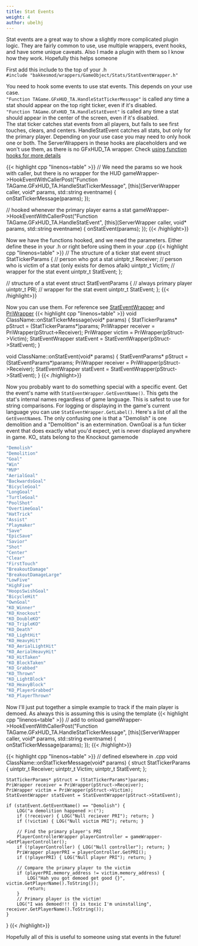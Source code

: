 ```yaml
---
title: Stat Events
weight: 4
author: ubelhj
---
```


Stat events are a great way to show a slightly more complicated plugin logic. They are fairly common to use, use multiple wrappers, event hooks, and have some unique caveats. Also I made a plugin with them so I know how they work. Hopefully this helps someone

First add this include to the top of your .h  
`#include "bakkesmod/wrappers/GameObject/Stats/StatEventWrapper.h"`

You need to hook some events to use stat events. This depends on your use case.  
`"Function TAGame.GFxHUD_TA.HandleStatTickerMessage"` is called any time a stat should appear on the top right ticker, even if it's disabled.  
`"Function TAGame.GFxHUD_TA.HandleStatEvent"` is called any time a stat should appear in the center of the screen, even if it's disabled.  
The stat ticker catches stat events from all players, but fails to see first touches, clears, and centers. 
HandleStatEvent catches all stats, but only for the primary player. Depending on your use case you may need to only hook one or both. The ServerWrappers in these hooks are placeholders and we won't use them, as there is no GFxHUD_TA wrapper. Check [using function hooks for more details](/functions/using_function_hooks/)

{{< highlight cpp "linenos=table" >}}
//  We need the params so we hook with caller, but there is no wrapper for the HUD
gameWrapper->HookEventWithCallerPost<ServerWrapper>("Function TAGame.GFxHUD_TA.HandleStatTickerMessage",
    [this](ServerWrapper caller, void* params, std::string eventname) {
        onStatTickerMessage(params);
    });

// hooked whenever the primary player earns a stat
gameWrapper->HookEventWithCallerPost<ServerWrapper>("Function TAGame.GFxHUD_TA.HandleStatEvent",
    [this](ServerWrapper caller, void* params, std::string eventname) {
        onStatEvent(params);
    });
{{< /highlight>}}

Now we have the functions hooked, and we need the parameters. Either define these in your .h or right before using them in your .cpp
{{< highlight cpp "linenos=table" >}}
// The structure of a ticker stat event
struct StatTickerParams {
    // person who got a stat
    uintptr_t Receiver;
    // person who is victim of a stat (only exists for demos afaik)
    uintptr_t Victim;
    // wrapper for the stat event
    uintptr_t StatEvent;
};

// structure of a stat event
struct StatEventParams {
    // always primary player
    uintptr_t PRI;
    // wrapper for the stat event
    uintptr_t StatEvent;
};
{{< /highlight>}}

Now you can use them. For reference see [StatEventWrapper](/bakkesmod_api/Classes/Wrappers/GameObject/Stats/StatEventWrapper/) and [PriWrapper](/bakkesmod_api/Classes/Wrappers/GameObject/PriWrapper/)
{{< highlight cpp "linenos=table" >}}
void ClassName::onStatTickerMessage(void* params) {
    StatTickerParams* pStruct = (StatTickerParams*)params;
    PriWrapper receiver = PriWrapper(pStruct->Receiver);
    PriWrapper victim = PriWrapper(pStruct->Victim);
    StatEventWrapper statEvent = StatEventWrapper(pStruct->StatEvent);
}

void ClassName::onStatEvent(void* params) {
    StatEventParams* pStruct = (StatEventParams*)params;
    PriWrapper receiver = PriWrapper(pStruct->Receiver);
    StatEventWrapper statEvent = StatEventWrapper(pStruct->StatEvent);
}
{{< /highlight>}}

Now you probably want to do something special with a specific event. Get the event's name with `StatEventWrapper.GetEventName()`. This gets the stat's internal names regardless of game language. This is safest to use for string comparisons. For logging or displaying in the game's current language you can use `StatEventWrapper.GetLabel()`. Here's a list of all the `GetEventName`s. The only confusing one is that a "Demolish" is one demolition and a "Demolition" is an extermination. OwnGoal is a fun ticker event that does exactly what you'd expect, yet is never displayed anywhere in game. KO_ stats belong to the Knockout gamemode
```cpp
"Demolish"
"Demolition"
"Goal"
"Win"
"MVP"
"AerialGoal"
"BackwardsGoal"
"BicycleGoal"
"LongGoal"
"TurtleGoal"
"PoolShot"
"OvertimeGoal"
"HatTrick"
"Assist"
"Playmaker"
"Save"
"EpicSave"
"Savior"
"Shot"
"Center"
"Clear"
"FirstTouch"
"BreakoutDamage"
"BreakoutDamageLarge"
"LowFive"
"HighFive"
"HoopsSwishGoal"
"BicycleHit"
"OwnGoal"
"KO_Winner"
"KO_Knockout"
"KO_DoubleKO"
"KO_TripleKO"
"KO_Death"
"KO_LightHit"
"KO_HeavyHit"
"KO_AerialLightHit"
"KO_AerialHeavyHit"
"KO_HitTaken"
"KO_BlockTaken"
"KO_Grabbed"
"KO_Thrown"
"KO_LightBlock"
"KO_HeavyBlock"
"KO_PlayerGrabbed"
"KO_PlayerThrown"
```

Now I'll just put together a simple example to track if the main player is demoed. As always this is assuming this is using the template
{{< highlight cpp "linenos=table" >}}
// add to onload 
gameWrapper->HookEventWithCallerPost<ServerWrapper>("Function TAGame.GFxHUD_TA.HandleStatTickerMessage",
    [this](ServerWrapper caller, void* params, std::string eventname) {
        onStatTickerMessage(params);
    });
{{< /highlight>}}

{{< highlight cpp "linenos=table" >}}
// defined elsewhere in .cpp
void ClassName::onStatTickerMessage(void* params) {
    struct StatTickerParams {
        uintptr_t Receiver;
        uintptr_t Victim;
        uintptr_t StatEvent;
    };

    StatTickerParams* pStruct = (StatTickerParams*)params;
    PriWrapper receiver = PriWrapper(pStruct->Receiver);
    PriWrapper victim = PriWrapper(pStruct->Victim);
    StatEventWrapper statEvent = StatEventWrapper(pStruct->StatEvent);

    if (statEvent.GetEventName() == "Demolish") {
        LOG("a demolition happened >:(");
        if (!receiver) { LOG("Null reciever PRI"); return; }
        if (!victim) { LOG("Null victim PRI"); return; }

        // Find the primary player's PRI
        PlayerControllerWrapper playerController = gameWrapper->GetPlayerController();
        if (!playerController) { LOG("Null controller"); return; }
        PriWrapper playerPRI = playerController.GetPRI();
        if (!playerPRI) { LOG("Null player PRI"); return; }

        // Compare the primary player to the victim
        if (playerPRI.memory_address != victim.memory_address) {
            LOG("Hah you got demoed get good {}", victim.GetPlayerName().ToString());
            return;
        }
        // Primary player is the victim!
        LOG("I was demoed!!! {} is toxic I'm uninstalling", receiver.GetPlayerName().ToString());
    }
}
{{< /highlight>}}

Hopefully all of this is useful to someone using stat events in the future!